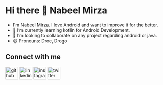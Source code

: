 # Hi there 👋 Nabeel Mirza


- I'm Nabeel Mirza. I love Android and want to improve it for the better.
- 🌱 I’m currently learning kotlin for Android Development.
- 👯 I’m looking to collaborate on any project regarding android or java.
- 😄 Pronouns: Droc, Drogo

## Connect with me

[<img src='https://cdn.jsdelivr.net/npm/simple-icons@3.0.1/icons/github.svg' alt='github' height='40'>](https://github.com/https://github.com/drocgoesongit)  [<img src='https://cdn.jsdelivr.net/npm/simple-icons@3.0.1/icons/linkedin.svg' alt='linkedin' height='40'>](https://www.linkedin.com/in/https://www.linkedin.com/in/nabeel-mirza-b72362207//)  [<img src='https://cdn.jsdelivr.net/npm/simple-icons@3.0.1/icons/instagram.svg' alt='instagram' height='40'>](https://www.instagram.com/https://www.instagram.com/mirza_nabeel_7//)  [<img src='https://cdn.jsdelivr.net/npm/simple-icons@3.0.1/icons/twitter.svg' alt='twitter' height='40'>](https://twitter.com/https://twitter.com/NabeelM08239730) 






